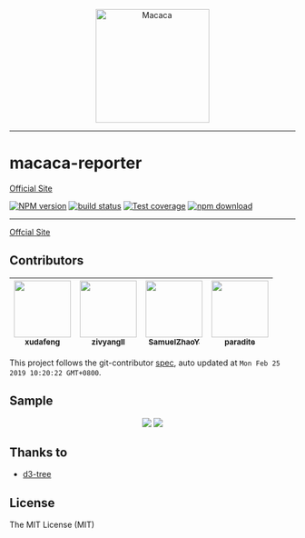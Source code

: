 <p align="center">
  <a href="//macacajs.github.io">
    <img
      alt="Macaca"
      src="https://macacajs.github.io/macaca-logo/svg/monkey.svg"
      width="200"
    />
  </a>
</p>

---

# macaca-reporter

[Official Site](//macacajs.github.io/macaca-reporter/)

[![NPM version][npm-image]][npm-url]
[![build status][travis-image]][travis-url]
[![Test coverage][coveralls-image]][coveralls-url]
[![npm download][download-image]][download-url]

[npm-image]: https://img.shields.io/npm/v/macaca-reporter.svg?style=flat-square
[npm-url]: https://npmjs.org/package/macaca-reporter
[travis-image]: https://img.shields.io/travis/macacajs/macaca-reporter.svg?style=flat-square
[travis-url]: https://travis-ci.org/macacajs/macaca-reporter
[coveralls-image]: https://img.shields.io/coveralls/macacajs/macaca-reporter.svg?style=flat-square
[coveralls-url]: https://coveralls.io/r/macacajs/macaca-reporter?branch=master
[download-image]: https://img.shields.io/npm/dm/macaca-reporter.svg?style=flat-square
[download-url]: https://npmjs.org/package/macaca-reporter

---

[Offcial Site](//macacajs.github.io/macaca-reporter)

<!-- GITCONTRIBUTOR_START -->

## Contributors

|[<img src="https://avatars1.githubusercontent.com/u/1011681?v=4" width="100px;"/><br/><sub><b>xudafeng</b></sub>](https://github.com/xudafeng)<br/>|[<img src="https://avatars1.githubusercontent.com/u/11460601?v=4" width="100px;"/><br/><sub><b>zivyangll</b></sub>](https://github.com/zivyangll)<br/>|[<img src="https://avatars0.githubusercontent.com/u/8198256?v=4" width="100px;"/><br/><sub><b>SamuelZhaoY</b></sub>](https://github.com/SamuelZhaoY)<br/>|[<img src="https://avatars3.githubusercontent.com/u/1209810?v=4" width="100px;"/><br/><sub><b>paradite</b></sub>](https://github.com/paradite)<br/>|
| :---: | :---: | :---: | :---: |


This project follows the git-contributor [spec](https://github.com/xudafeng/git-contributor), auto updated at `Mon Feb 25 2019 10:20:22 GMT+0800`.

<!-- GITCONTRIBUTOR_END -->

## Sample

<div align="center">
  <img src="https://macacajs.github.io/macaca-reporter/assets/6d308bd9gy1fivuatxep5j21kw13dgs6.jpg" />
  <img src="https://macacajs.github.io/macaca-reporter/assets/6d308bd9gy1fivtfos9r5j21kw130af7.jpg" />
</div>

## Thanks to

- [d3-tree](//github.com/zhuyali/d3-tree)

## License

The MIT License (MIT)
